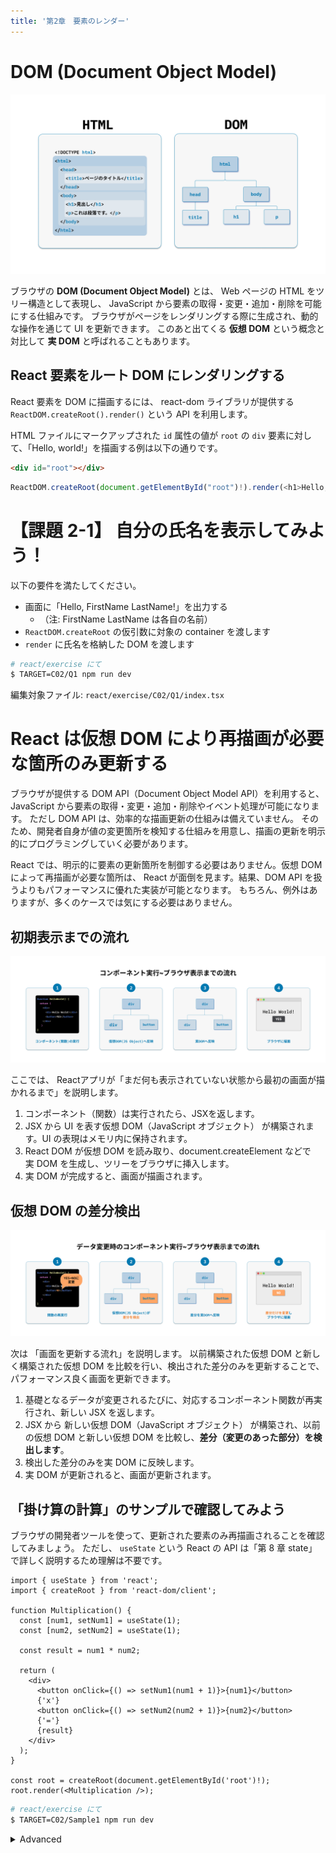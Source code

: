 ```yaml
---
title: '第2章　要素のレンダー'
---
```


# DOM (Document Object Model)

![HTMLとDOMの関係](./02_lesson2-1.png)

ブラウザの **DOM (Document Object Model)** とは、 Web ページの HTML をツリー構造として表現し、 JavaScript から要素の取得・変更・追加・削除を可能にする仕組みです。
ブラウザがページをレンダリングする際に生成され、動的な操作を通じて UI を更新できます。
このあと出てくる **仮想 DOM** という概念と対比して **実 DOM** と呼ばれることもあります。

## React 要素をルート DOM にレンダリングする

React 要素を DOM に描画するには、 react-dom ライブラリが提供する `ReactDOM.createRoot().render()` という API を利用します。

HTML ファイルにマークアップされた `id` 属性の値が `root` の `div` 要素に対して、「Hello, world!」を描画する例は以下の通りです。

```html
<div id="root"></div>
```

```javascript
ReactDOM.createRoot(document.getElementById("root")!).render(<h1>Hello, world!</h1>);
```

# 【課題 2-1】 自分の氏名を表示してみよう！

以下の要件を満たしてください。

- 画面に「Hello, FirstName LastName!」を出力する
  - （注: FirstName LastName は各自の名前）
- `ReactDOM.createRoot` の仮引数に対象の container を渡します
- `render` に氏名を格納した DOM を渡します

```bash
# react/exercise にて
$ TARGET=C02/Q1 npm run dev
```

編集対象ファイル: `react/exercise/C02/Q1/index.tsx`

# React は仮想 DOM により再描画が必要な箇所のみ更新する

ブラウザが提供する DOM API（Document Object Model API）を利用すると、 JavaScript から要素の取得・変更・追加・削除やイベント処理が可能になります。
ただし DOM API は、効率的な描画更新の仕組みは備えていません。
そのため、開発者自身が値の変更箇所を検知する仕組みを用意し、描画の更新を明示的にプログラミングしていく必要があります。

React では、明示的に要素の更新箇所を制御する必要はありません。仮想 DOM によって再描画が必要な箇所は、
React が面倒を見ます。結果、DOM API を扱うよりもパフォーマンスに優れた実装が可能となります。
もちろん、例外はありますが、多くのケースでは気にする必要はありません。

## 初期表示までの流れ

![初回のブラウザレンダリングの流れ](./02_lesson2-2.png)

ここでは、 Reactアプリが「まだ何も表示されていない状態から最初の画面が描かれるまで」を説明します。

1. コンポーネント（関数）は実行されたら、JSXを返します。
2. JSX から UI を表す仮想 DOM（JavaScript オブジェクト） が構築されます。UI の表現はメモリ内に保持されます。
3. React DOM が仮想 DOM を読み取り、document.createElement などで実 DOM を生成し、ツリーをブラウザに挿入します。
4. 実 DOM が完成すると、画面が描画されます。

## 仮想 DOM の差分検出

![画面の更新の流れ](./02_lesson2-3.png)

次は 「画面を更新する流れ」を説明します。
以前構築された仮想 DOM と新しく構築された仮想 DOM を比較を行い、検出された差分のみを更新することで、パフォーマンス良く画面を更新できます。

1. 基礎となるデータが変更されるたびに、対応するコンポーネント関数が再実行され、新しい JSX を返します。
2. JSX から 新しい仮想 DOM（JavaScript オブジェクト） が構築され、以前の仮想 DOM と新しい仮想 DOM を比較し、**差分（変更のあった部分）を検出します**。
3. 検出した差分のみを実 DOM に反映します。
4. 実 DOM が更新されると、画面が更新されます。

## 「掛け算の計算」のサンプルで確認してみよう

ブラウザの開発者ツールを使って、更新された要素のみ再描画されることを確認してみましょう。
ただし、 `useState` という React の API は「第 8 章 state」で詳しく説明するため理解は不要です。

```tsx
import { useState } from 'react';
import { createRoot } from 'react-dom/client';

function Multiplication() {
  const [num1, setNum1] = useState(1);
  const [num2, setNum2] = useState(1);

  const result = num1 * num2;

  return (
    <div>
      <button onClick={() => setNum1(num1 + 1)}>{num1}</button>
      {'x'}
      <button onClick={() => setNum2(num2 + 1)}>{num2}</button>
      {'='}
      {result}
    </div>
  );
}

const root = createRoot(document.getElementById('root')!);
root.render(<Multiplication />);
```

```bash
# react/exercise にて
$ TARGET=C02/Sample1 npm run dev
```

<details>
<summary>Advanced</summary>

もしも React に頼らず vanillajs で記述すると、このようになります。

```javascript
function renderCalculator() {
  let num1 = 1;
  let num2 = 1;

  const root = document.getElementById('root');
  root.innerHTML = `
    <div>
      <button>${num1}</button>
      x
      <button>${num2}</button>
      =
      <span>${num1 * num2}</span>
    </div>
  `;

  const [button1, button2] = root.querySelectorAll('button');
  const resultSpan = root.querySelector('span');

  const update = () => {
    button1.textContent = num1;
    button2.textContent = num2;
    resultSpan.textContent = num1 * num2;
  };

  button1.addEventListener('click', () => {
    num1++;
    update();
  });

  button2.addEventListener('click', () => {
    num2++;
    update();
  });
}

renderCalculator();
```

</details>
